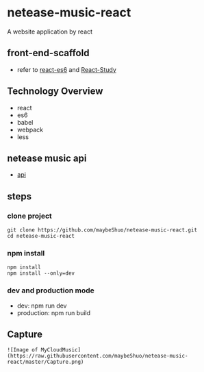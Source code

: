 # netease-music-react
A website application by react

## front-end-scaffold
 - refer to [react-es6](https://github.com/jrainlau/react-es6) and [React-Study](https://github.com/minooo/React-Study)

## Technology Overview
 - react
 - es6
 - babel
 - webpack
 - less

## netease music api
 - [api](https://github.com/u3u/NeteaseCloudMusicApi)

## steps

### clone project
    git clone https://github.com/maybeShuo/netease-music-react.git
    cd netease-music-react

### npm install
    npm install
    npm install --only=dev

### dev and production mode
 - dev: npm run dev
 - production: npm run build

## Capture
    ![Image of MyCloudMusic](https://raw.githubusercontent.com/maybeShuo/netease-music-react/master/Capture.png)
